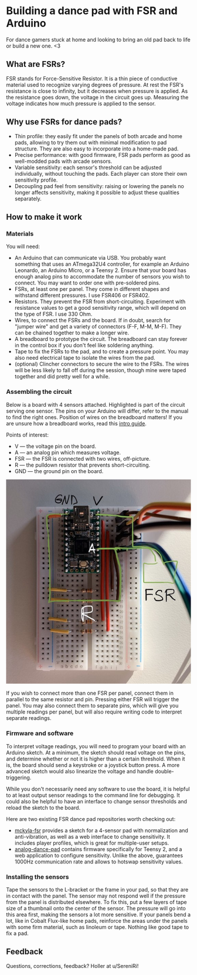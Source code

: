 # Building a dance pad with FSR and Arduino

For dance gamers stuck at home and looking to bring an old pad back to life or build a new one. <3

## What are FSRs?
FSR stands for Force-Sensitive Resistor. It is a thin piece of conductive material used to recognize varying degrees of pressure. At rest the FSR's resistance is close to infinity, but it decreases when pressure is applied. As the resistance goes down, the voltage in the circuit goes up. Measuring the voltage indicates how much pressure is applied to the sensor.

## Why use FSRs for dance pads?
* Thin profile: they easily fit under the panels of both arcade and home pads, allowing to try them out with minimal modification to pad structure. They are also easy to incorporate into a home-made pad.
* Precise performance: with good firmware, FSR pads perform as good as well-modded pads with arcade sensors.
* Variable sensitivity: each sensor's threshold can be adjusted individually, without touching the pads. Each player can store their own sensitivity profile.
* Decoupling pad feel from sensitivity: raising or lowering the panels no longer affects sensitivity, making it possible to adjust these qualities separately.

## How to make it work
### Materials
You will need:
* An Arduino that can communicate via USB. You probably want something that uses an ATmega32U4 controller, for example an Arduino Leonardo, an Arduino Micro, or a Teensy 2. Ensure that your board has enough analog pins to accommodate the number of sensors you wish to connect. You may want to order one with pre-soldered pins.
* FSRs, at least one per panel. They come in different shapes and withstand different pressures. I use FSR406 or FSR402.
* Resistors. They prevent the FSR from short-circuiting. Experiment with resistance values to get a good sensitivity range, which will depend on the type of FSR. I use 330 Ohm.
* Wires, to connect the FSRs and the board. If in doubt, search for "jumper wire" and get a variety of connectors (F-F, M-M, M-F). They can be chained together to make a longer wire.
* A breadboard to prototype the circuit. The breadboard can stay forever in the control box if you don't feel like soldering anything.
* Tape to fix the FSRs to the pad, and to create a pressure point. You may also need electrical tape to isolate the wires from the pad.
* (optional) Clincher connectors to secure the wire to the FSRs. The wires will be less likely to fall off during the session, though mine were taped together and did pretty well for a while.

### Assembling the circuit
Below is a board with 4 sensors attached. Highlighted is part of the circuit serving one sensor. The pins on your Arduino will differ, refer to the manual to find the right ones. Position of wires on the breadboard matters! If you are unsure how a breadboard works, read this [intro guide](https://learn.sparkfun.com/tutorials/how-to-use-a-breadboard/all).

Points of interest:
* V — the voltage pin on the board.
* A — an analog pin which measures voltage.
* FSR — the FSR is connected with two wires, off-picture.
* R — the pulldown resistor that prevents short-circuiting.
* GND — the ground pin on the board.

![](fsr-circuit.jpg)

If you wish to connect more than one FSR per panel, connect them in parallel to the same resistor and pin. Pressing either FSR will trigger the panel. You may also connect them to separate pins, which will give you multiple readings per panel, but will also require writing code to interpret separate readings.

### Firmware and software

To interpret voltage readings, you will need to program your board with an Arduino sketch. At a minimum, the sketch should read voltage on the pins, and determine whether or not it is higher than a certain threshold. When it is, the board should send a keystroke or a joystick button press. A more advanced sketch would also linearize the voltage and handle double-triggering.

While you don't necessarily need any software to use the board, it is helpful to at least output sensor readings to the command line for debugging. It could also be helpful to have an interface to change sensor thresholds and reload the sketch to the board.

Here are two existing FSR dance pad repositories worth checking out:
* [mckyla-fsr](https://github.com/hippaheikki/mckyla-fsr) provides a sketch for a 4-sensor pad with normalization and anti-vibration, as well as a web interface to change sensitivity. It includes player profiles, which is great for multiple-user setups.
* [analog-dance-pad](https://github.com/kauhsa/analog-dance-pad) contains firmware specifically for Teensy 2, and a web application to configure sensitivity. Unlike the above, guarantees 1000Hz communication rate and allows to hotswap sensitivity values.

### Installing the sensors
Tape the sensors to the L-bracket or the frame in your pad, so that they are in contact with the panel. The sensor may not respond well if the pressure from the panel is distributed elsewhere. To fix this, put a few layers of tape size of a thumbnail onto the center of the sensor. The pressure will go into this area first, making the sensors a lot more sensitive. If your panels bend a lot, like in Cobalt Flux-like home pads, reinforce the areas under the panels with some firm material, such as linoleum or tape. Nothing like good tape to fix a pad.

## Feedback
Questions, corrections, feedback? Holler at u/SereniRi!
